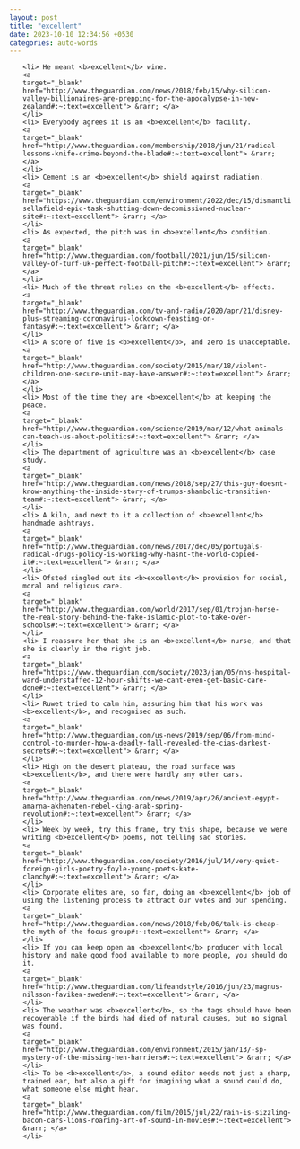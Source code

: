 ```yaml
---
layout: post
title: "excellent"
date: 2023-10-10 12:34:56 +0530
categories: auto-words
---
```

<ol>

    <li> He meant <b>excellent</b> wine.
    <a 
    target="_blank" 
    href="http://www.theguardian.com/news/2018/feb/15/why-silicon-valley-billionaires-are-prepping-for-the-apocalypse-in-new-zealand#:~:text=excellent"> &rarr; </a>
    </li>
    <li> Everybody agrees it is an <b>excellent</b> facility.
    <a 
    target="_blank" 
    href="http://www.theguardian.com/membership/2018/jun/21/radical-lessons-knife-crime-beyond-the-blade#:~:text=excellent"> &rarr; </a>
    </li>
    <li> Cement is an <b>excellent</b> shield against radiation.
    <a 
    target="_blank" 
    href="https://www.theguardian.com/environment/2022/dec/15/dismantling-sellafield-epic-task-shutting-down-decomissioned-nuclear-site#:~:text=excellent"> &rarr; </a>
    </li>
    <li> As expected, the pitch was in <b>excellent</b> condition.
    <a 
    target="_blank" 
    href="http://www.theguardian.com/football/2021/jun/15/silicon-valley-of-turf-uk-perfect-football-pitch#:~:text=excellent"> &rarr; </a>
    </li>
    <li> Much of the threat relies on the <b>excellent</b> effects.
    <a 
    target="_blank" 
    href="http://www.theguardian.com/tv-and-radio/2020/apr/21/disney-plus-streaming-coronavirus-lockdown-feasting-on-fantasy#:~:text=excellent"> &rarr; </a>
    </li>
    <li> A score of five is <b>excellent</b>, and zero is unacceptable.
    <a 
    target="_blank" 
    href="http://www.theguardian.com/society/2015/mar/18/violent-children-one-secure-unit-may-have-answer#:~:text=excellent"> &rarr; </a>
    </li>
    <li> Most of the time they are <b>excellent</b> at keeping the peace.
    <a 
    target="_blank" 
    href="http://www.theguardian.com/science/2019/mar/12/what-animals-can-teach-us-about-politics#:~:text=excellent"> &rarr; </a>
    </li>
    <li> The department of agriculture was an <b>excellent</b> case study.
    <a 
    target="_blank" 
    href="http://www.theguardian.com/news/2018/sep/27/this-guy-doesnt-know-anything-the-inside-story-of-trumps-shambolic-transition-team#:~:text=excellent"> &rarr; </a>
    </li>
    <li> A kiln, and next to it a collection of <b>excellent</b> handmade ashtrays.
    <a 
    target="_blank" 
    href="http://www.theguardian.com/news/2017/dec/05/portugals-radical-drugs-policy-is-working-why-hasnt-the-world-copied-it#:~:text=excellent"> &rarr; </a>
    </li>
    <li> Ofsted singled out its <b>excellent</b> provision for social, moral and religious care.
    <a 
    target="_blank" 
    href="http://www.theguardian.com/world/2017/sep/01/trojan-horse-the-real-story-behind-the-fake-islamic-plot-to-take-over-schools#:~:text=excellent"> &rarr; </a>
    </li>
    <li> I reassure her that she is an <b>excellent</b> nurse, and that she is clearly in the right job.
    <a 
    target="_blank" 
    href="https://www.theguardian.com/society/2023/jan/05/nhs-hospital-ward-understaffed-12-hour-shifts-we-cant-even-get-basic-care-done#:~:text=excellent"> &rarr; </a>
    </li>
    <li> Ruwet tried to calm him, assuring him that his work was <b>excellent</b>, and recognised as such.
    <a 
    target="_blank" 
    href="http://www.theguardian.com/us-news/2019/sep/06/from-mind-control-to-murder-how-a-deadly-fall-revealed-the-cias-darkest-secrets#:~:text=excellent"> &rarr; </a>
    </li>
    <li> High on the desert plateau, the road surface was <b>excellent</b>, and there were hardly any other cars.
    <a 
    target="_blank" 
    href="http://www.theguardian.com/news/2019/apr/26/ancient-egypt-amarna-akhenaten-rebel-king-arab-spring-revolution#:~:text=excellent"> &rarr; </a>
    </li>
    <li> Week by week, try this frame, try this shape, because we were writing <b>excellent</b> poems, not telling sad stories.
    <a 
    target="_blank" 
    href="http://www.theguardian.com/society/2016/jul/14/very-quiet-foreign-girls-poetry-foyle-young-poets-kate-clanchy#:~:text=excellent"> &rarr; </a>
    </li>
    <li> Corporate elites are, so far, doing an <b>excellent</b> job of using the listening process to attract our votes and our spending.
    <a 
    target="_blank" 
    href="http://www.theguardian.com/news/2018/feb/06/talk-is-cheap-the-myth-of-the-focus-group#:~:text=excellent"> &rarr; </a>
    </li>
    <li> If you can keep open an <b>excellent</b> producer with local history and make good food available to more people, you should do it.
    <a 
    target="_blank" 
    href="http://www.theguardian.com/lifeandstyle/2016/jun/23/magnus-nilsson-faviken-sweden#:~:text=excellent"> &rarr; </a>
    </li>
    <li> The weather was <b>excellent</b>, so the tags should have been recoverable if the birds had died of natural causes, but no signal was found.
    <a 
    target="_blank" 
    href="http://www.theguardian.com/environment/2015/jan/13/-sp-mystery-of-the-missing-hen-harriers#:~:text=excellent"> &rarr; </a>
    </li>
    <li> To be <b>excellent</b>, a sound editor needs not just a sharp, trained ear, but also a gift for imagining what a sound could do, what someone else might hear.
    <a 
    target="_blank" 
    href="http://www.theguardian.com/film/2015/jul/22/rain-is-sizzling-bacon-cars-lions-roaring-art-of-sound-in-movies#:~:text=excellent"> &rarr; </a>
    </li>